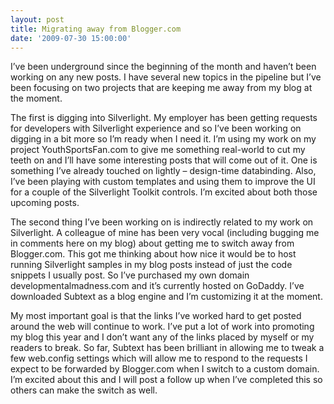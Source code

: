 ```yaml
---
layout: post
title: Migrating away from Blogger.com
date: '2009-07-30 15:00:00'
---
```


I’ve been underground since the beginning of the month and haven’t been working on any new posts. I have several new topics in the pipeline but I’ve been focusing on two projects that are keeping me away from my blog at the moment.

The first is digging into Silverlight. My employer has been getting requests for developers with Silverlight experience and so I’ve been working on digging in a bit more so I’m ready when I need it. I’m using my work on my project YouthSportsFan.com to give me something real-world to cut my teeth on and I’ll have some interesting posts that will come out of it. One is something I’ve already touched on lightly – design-time databinding. Also, I’ve been playing with custom templates and using them to improve the UI for a couple of the Silverlight Toolkit controls. I’m excited about both those upcoming posts.

The second thing I’ve been working on is indirectly related to my work on Silverlight. A colleague of mine has been very vocal (including bugging me in comments here on my blog) about getting me to switch away from Blogger.com. This got me thinking about how nice it would be to host running Silverlight samples in my blog posts instead of just the code snippets I usually post. So I’ve purchased my own domain developmentalmadness.com and it’s currently hosted on GoDaddy. I’ve downloaded Subtext as a blog engine and I’m customizing it at the moment.

My most important goal is that the links I’ve worked hard to get posted around the web will continue to work. I’ve put a lot of work into promoting my blog this year and I don’t want any of the links placed by myself or my readers to break. So far, Subtext has been brilliant in allowing me to tweak a few web.config settings which will allow me to respond to the requests I expect to be forwarded by Blogger.com when I switch to a custom domain. I’m excited about this and I will post a follow up when I’ve completed this so others can make the switch as well.